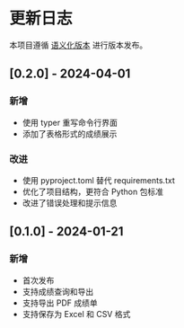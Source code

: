 # 更新日志

本项目遵循 [语义化版本](https://semver.org/lang/zh-CN/) 进行版本发布。

## [0.2.0] - 2024-04-01

### 新增
- 使用 typer 重写命令行界面
- 添加了表格形式的成绩展示

### 改进
- 使用 pyproject.toml 替代 requirements.txt
- 优化了项目结构，更符合 Python 包标准
- 改进了错误处理和提示信息

## [0.1.0] - 2024-01-21

### 新增
- 首次发布
- 支持成绩查询和导出
- 支持导出 PDF 成绩单
- 支持保存为 Excel 和 CSV 格式

